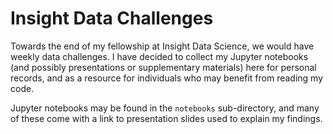 # Insight Data Challenges

Towards the end of my fellowship at Insight Data Science, we would have weekly data challenges. I have decided to collect my Jupyter notebooks (and possibly presentations or supplementary materials) here for personal records, and as a resource for individuals who may benefit from reading my code.

Jupyter notebooks may be found in the `notebooks` sub-directory, and many of these come with a link to presentation slides used to explain my findings.
